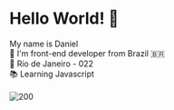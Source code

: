 # Hello World! 👋
My name is Daniel<br>
💼 I'm front-end developer from Brazil 🇧🇷<br>
📍 Rio de Janeiro - 022<br>
📚 Learning Javascript<br><br>
![200](https://user-images.githubusercontent.com/100990223/167950680-ba44ec01-4ca1-4705-a322-9e1827014c53.gif)
